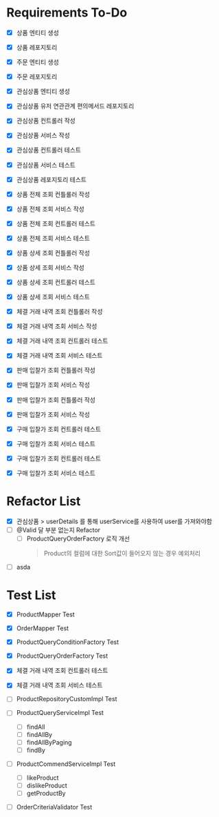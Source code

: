 # Requirements To-Do

- [x] 상품 엔티티 생성
- [x] 상품 레포지토리
- [x] 주문 엔티티 생성
- [x] 주문 레포지토리

- [x] 관심상품 엔티티 생성
- [x] 관심상품 유저 연관관계 편의메서드 레포지토리
- [x] 관심상품 컨트롤러 작성
- [x] 관심상품 서비스 작성
- [x] 관심상품 컨트롤러 테스트
- [x] 관심상품 서비스 테스트
- [x] 관심상품 레포지토리 테스트

- [x] 상품 전체 조회 컨틀롤러 작성
- [x] 상품 전체 조회 서비스 작성
- [x] 상품 전체 조회 컨트롤러 테스트
- [x] 상품 전체 조회 서비스 테스트
- [x] 상품 상세 조회 컨틀롤러 작성
- [x] 상품 상세 조회 서비스 작성
- [x] 상품 상세 조회 컨트롤러 테스트
- [x] 상품 상세 조회 서비스 테스트
- [x] 체결 거래 내역 조회 컨틀롤러 작성
- [x] 체결 거래 내역 조회 서비스 작성
- [x] 체결 거래 내역 조회 컨트롤러 테스트
- [x] 체결 거래 내역 조회 서비스 테스트
- [x] 판매 입찰가 조회 컨틀롤러 작성
- [x] 판매 입찰가 조회 서비스 작성
- [x] 판매 입찰가 조회 컨틀롤러 작성
- [x] 판매 입찰가 조회 서비스 작성
- [x] 구매 입찰가 조회 컨트롤러 테스트
- [x] 구매 입찰가 조회 서비스 테스트
- [x] 구매 입찰가 조회 컨트롤러 테스트
- [x] 구매 입찰가 조회 서비스 테스트

# Refactor List

- [x] 관심상품 > userDetails 를 통해 userService를 사용하여 user를 가져와야함
- [ ] @Valid 달 부분 없는지 Refactor
    - [ ] ProductQueryOrderFactory 로직 개선
      > Product의 컬럼에 대한 Sort값이 들어오지 않는 경우 예외처리
- [ ] asda

# Test List

- [x] ProductMapper Test
- [x] OrderMapper Test
- [x] ProductQueryConditionFactory Test
- [x] ProductQueryOrderFactory Test
- [x] 체결 거래 내역 조회 컨트롤러 테스트
- [x] 체결 거래 내역 조회 서비스 테스트

- [ ] ProductRepositoryCustomImpl Test
- [ ] ProductQueryServiceImpl Test
    - [ ] findAll
    - [ ] findAllBy
    - [ ] findAllByPaging
    - [ ] findBy
- [ ] ProductCommendServiceImpl Test
    - [ ] likeProduct
    - [ ] dislikeProduct
    - [ ] getProductBy
- [ ] OrderCriteriaValidator Test